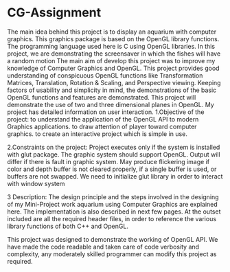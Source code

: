 # CG-Assignment
The main idea behind this project is to display an aquarium with computer graphics. This graphics package is based on the OpenGL library functions. The programming language used here is C using OpenGL libraries. In this project, we are demonstrating the screensaver in which the fishes will have a random motion
The main aim of develop this project was to improve my knowledge of Computer Graphics and OpenGL. This project provides good understanding of conspicuous OpenGL functions like Transformation Matrices, Translation, Rotation & Scaling, and Perspective viewing. Keeping factors of usability and simplicity in mind, the demonstrations of the basic OpenGL functions and features are demonstrated. This project will demonstrate the use of two and three dimensional planes in OpenGL. My project has detailed information on user interaction.
1.Objective of the project: to understand the application of the OpenGL API to modern Graphics applications. to draw attention of player toward computer graphics. to create an interactive project which is simple in use.

2.Constraints on the project: Project executes only if the system is installed with glut package. The graphic system should support OpenGL. Output will differ if there is fault in graphic system. May produce flickering image if color and depth buffer is not cleared properly, if a single buffer is used, or buffers are not swapped. We need to initialize glut library in order to interact with window system

3 Description: The design principle and the steps involved in the designing of my Mini-Project work aquarium using Computer Graphics are explained here. The implementation is also described in next few pages. At the outset included are all the required header files, in order to reference the various library functions of both C++ and OpenGL.

This project was designed to demonstrate the working of OpenGL API. We have made the code readable and taken care of code verbosity and complexity, any moderately skilled programmer can modify this project as required.
